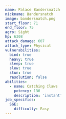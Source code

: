 ```yaml
---
name: Palace Bandersnatch
nickname: Bandersnatch
image: bandersnatch.png
start_floor: 71
end_floor: 75
agro: Sight
hp: 6308
attack_damage: 607
attack_type: Physical
vulnerabilities:
  bind: true
  heavy: true
  sleep: true
  slow: true
  stun: true
  resolution: false
abilities:
  - name: Catching Claws
    potency: 130
    description: 'instant'
job_specifics:
  SGE:
    difficulty: Easy
---
```

